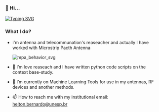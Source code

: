 ### 👋 Hi...
[![Typing SVG](https://readme-typing-svg.demolab.com?font=Fira+Code&pause=1000&random=false&width=435&lines=I'm+Helton+Bernardo)](https://git.io/typing-svg)
### What I do?
- I'm antenna and telecommunation's reaseacher and actually I have worked with Microstrip Pacth Antenna
  
  ![mpa_behavior_svg](https://github.com/heltonbernardo/heltonbernardo/assets/161172047/be9cf3eb-a954-4db1-867c-191465fd2a5b)
  
- 👀 I’m love reaseach and I have written python code scripts on the context base-study.
- 🌱 I’m currently on Machine Learning Tools for use in my antennas, RF devices and another methods.
- 📫 How to reach me with my institutional email: helton.bernardo@unesp.br

<!---
heltonbernardo/heltonbernardo is a ✨ special ✨ repository because its `README.md` (this file) appears on your GitHub profile.
You can click the Preview link to take a look at your changes.
--->
